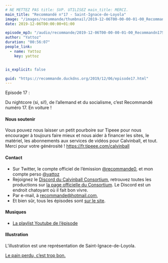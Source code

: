 ```yaml
---
# NE METTEZ PAS title: SVP. UTILISEZ main_title: MERCI.
main_title: "Recommandé n°17 - Saint-Ignace-de-Loyola"
image: "/images/recommande/thumbnail/2019-12-06T00-00-00-01-00_Recommandn17SaintIgnacedeLoyola.jpg"
date: 2019-12-06T00:00:00+01:00

episode_mp3: "/audio/recommande/2019-12-06T00-00-00-01-00_Recommandn17SaintIgnacedeLoyola.mp3"
author: "Yattoz"
duration: "00:56:07"
people_link: 
  - name: Yattoz
    key: yattoz


is_explicit: false

guid: "https://recommande.duckdns.org/2019/12/06/episode17.html"
---
```


<PodcastHeader/>

<!-- ECRIRE LA DESCRIPTION DE L'EPISODE SOUS CETTE LIGNE -->


 Episode 17 : 

<p>Du nightcore (si, si!), de l’allemand et du socialisme, c’est Recommandé numéro 17. En voiture !</p>

<h4>Nous soutenir</h4>

<p>Vous pouvez nous laisser un petit pourboire sur Tipeee pour nous encourager à toujours faire mieux et nous aider à financer les sites, le matériel, les abonnements aux services de vidéos pour Calvinball, et tout. Merci pour votre générosité ! <a href="https://fr.tipeee.com/calvinball" rel="nofollow">https://fr.tipeee.com/calvinball</a></p>

<h4>Contact</h4>

<ul>
  <li>Sur Twitter, le compte officiel de l’émission <a href="https://twitter.com/recommande0" rel="nofollow">@recommande0</a>, et mon compte perso <a href="https://twitter.com/yattoz" rel="nofollow">@yattoz</a></li>
  <li>Rejoignez le <a href="https://discord.gg/4RnA9v7" rel="nofollow">Discord du Calvinball Consortium</a>, retrouvez toutes les productions sur <a href="https://calvinballradio.wordpress.com/" rel="nofollow">la page officielle du Consortium</a>. Le Discord est un endroit chatoyant où il fait bon vivre.</li>
  <li>Par e-mail, à <a href="mailto:recommande@hotmail.com" rel="nofollow">recommande@hotmail.com</a>,</li>
  <li>Et bien sûr, tous les épisodes sont <a href="https://recommande.duckdns.org" rel="nofollow">sur le site</a>.</li>
</ul>

<h4>Musiques</h4>

<ul>
  <li><a href="https://www.youtube.com/playlist?list=PLNjXbZkItxtbvupY8R2sbLSpoQcuh2PGW" rel="nofollow">La playlist Youtube de l’épisode</a></li>
</ul>

<h4>Illustration</h4>

<p>L’illustration est une représentation de Saint-Ignace-de-Loyola.</p>

<p><a href="https://soundcloud.com/pain-perdu/1xlsdj-never-gonna-bust-a-thrill" rel="nofollow">Le pain perdu, c’est trop bon.</a></p>


